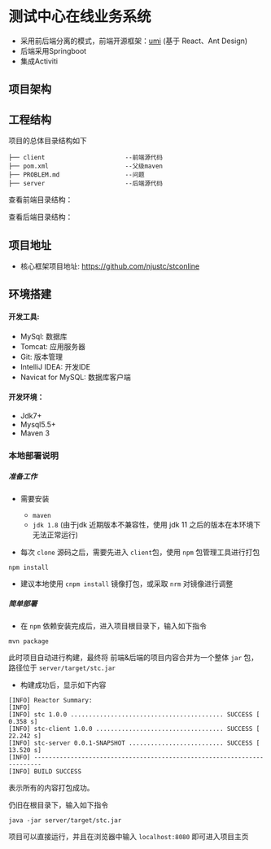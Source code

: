 # 测试中心在线业务系统

- 采用前后端分离的模式，前端开源框架：[umi](https://gitee.com/smallc/Sword) (基于 React、Ant Design)
- 后端采用Springboot
- 集成Activiti

## 项目架构





## 工程结构

项目的总体目录结构如下

```
├── client						--前端源代码
├── pom.xml						--父级maven
├── PROBLEM.md					--问题
├── server						--后端源代码
```

查看前端目录结构：

查看后端目录结构：

## 项目地址

-  核心框架项目地址: <https://github.com/njustc/stconline>

## 环境搭建

#### 开发工具:

- MySql: 数据库
- Tomcat: 应用服务器
- Git: 版本管理
- IntelliJ IDEA: 开发IDE
- Navicat for MySQL: 数据库客户端

#### 开发环境：

- Jdk7+
- Mysql5.5+
- Maven 3

### 本地部署说明

##### 准备工作

- 需要安装
  - `maven`
  - `jdk 1.8` (由于jdk 近期版本不兼容性，使用 jdk 11 之后的版本在本环境下无法正常运行)

- 每次 `clone` 源码之后，需要先进入 `client`包，使用 `npm` 包管理工具进行打包

```
npm install
```

- 建议本地使用 `cnpm install` 镜像打包，或采取 `nrm` 对镜像进行调整

##### 简单部署

- 在 `npm` 依赖安装完成后，进入项目根目录下，输入如下指令

```
mvn package
```

此时项目自动进行构建，最终将 前端&后端的项目内容合并为一个整体 `jar` 包，路径位于 `server/target/stc.jar`

- 构建成功后，显示如下内容

```
[INFO] Reactor Summary:
[INFO] 
[INFO] stc 1.0.0 .......................................... SUCCESS [  0.358 s]
[INFO] stc-client 1.0.0 ................................... SUCCESS [ 22.242 s]
[INFO] stc-server 0.0.1-SNAPSHOT .......................... SUCCESS [ 13.520 s]
[INFO] ------------------------------------------------------------------------
[INFO] BUILD SUCCESS

```

表示所有的内容打包成功。

仍旧在根目录下，输入如下指令

```
java -jar server/target/stc.jar
```

项目可以直接运行，并且在浏览器中输入 `localhost:8080` 即可进入项目主页